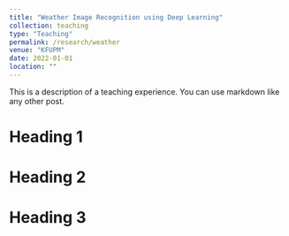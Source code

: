 ```yaml
---
title: "Weather Image Recognition using Deep Learning"
collection: teaching
type: "Teaching"
permalink: /research/weather
venue: "KFUPM"
date: 2022-01-01
location: ""
---
```


This is a description of a teaching experience. You can use markdown like any other post.

Heading 1
======

Heading 2
======

Heading 3
======
